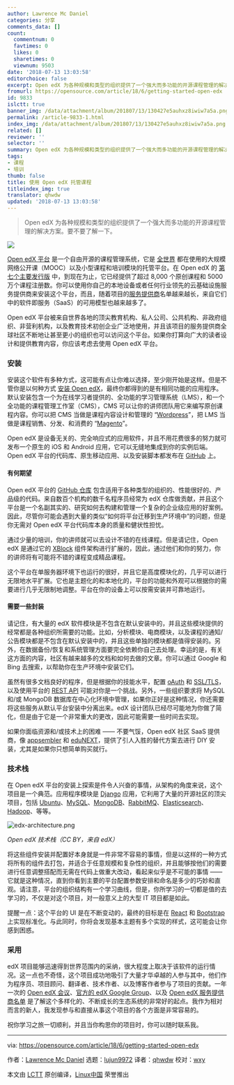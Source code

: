 ```yaml
---
author: Lawrence Mc Daniel
categories: 分享
comments_data: []
count:
  commentnum: 0
  favtimes: 0
  likes: 0
  sharetimes: 0
  viewnum: 9503
date: '2018-07-13 13:03:58'
editorchoice: false
excerpt: Open edX 为各种规模和类型的组织提供了一个强大而多功能的开源课程管理的解决方案。要不要了解一下。
fromurl: https://opensource.com/article/18/6/getting-started-open-edx
id: 9833
islctt: true
banner_img: /data/attachment/album/201807/13/130427e5auhxz8iwiw7a5a.png
permalink: /article-9833-1.html
index_img: /data/attachment/album/201807/13/130427e5auhxz8iwiw7a5a.png.thumb.jpg
related: []
reviewer: ''
selector: ''
summary: Open edX 为各种规模和类型的组织提供了一个强大而多功能的开源课程管理的解决方案。要不要了解一下。
tags:
- 课程
- 培训
thumb: false
title: 使用 Open edX 托管课程
titleindex_img: true
translator: qhwdw
updated: '2018-07-13 13:03:58'
---
```



> 
> Open edX 为各种规模和类型的组织提供了一个强大而多功能的开源课程管理的解决方案。要不要了解一下。
> 
> 
> 


![](/data/attachment/album/201807/13/130427e5auhxz8iwiw7a5a.png)


[Open edX 平台](https://open.edx.org/about-open-edx) 是一个自由开源的课程管理系统，它是 [全世界](https://www.edx.org/schools-partners) 都在使用的大规模网络公开课（MOOC）以及小型课程和培训模块的托管平台。在 Open edX 的 [第七个主要发行版](https://openedx.atlassian.net/wiki/spaces/DOC/pages/11108700/Open+edX+Releases) 中，到现在为止，它已经提供了超过 8,000 个原创课程和 5000 万个课程注册数。你可以使用你自己的本地设备或者任何行业领先的云基础设施服务提供商来安装这个平台，而且，随着项目的[服务提供商](https://openedx.atlassian.net/wiki/spaces/COMM/pages/65667081/Open+edX+Service+Providers)名单越来越长，来自它们中的软件即服务（SaaS）的可用模型也越来越多了。


Open edX 平台被来自世界各地的顶尖教育机构、私人公司、公共机构、非政府组织、非营利机构，以及教育技术初创企业广泛地使用，并且该项目的服务提供商全球社区不断地让甚至更小的组织也可以访问这个平台。如果你打算向广大的读者设计和提供教育内容，你应该考虑去使用 Open edX 平台。


### 安装


安装这个软件有多种方式，这可能有点让你难以选择，至少刚开始是这样。但是不管你是以何种方式 [安装 Open edX](https://openedx.atlassian.net/wiki/spaces/OpenOPS/pages/60227779/Open+edX+Installation+Options)，最终你都得到的是有相同功能的应用程序。默认安装包含一个为在线学习者提供的、全功能的学习管理系统（LMS），和一个全功能的课程管理工作室（CMS），CMS 可以让你的讲师团队用它来编写原创课程内容。你可以把 CMS 当做是课程内容设计和管理的 “[Wordpress](https://wordpress.com/)”，把 LMS 当做是课程销售、分发、和消费的 “[Magento](https://magento.com/)”。


Open edX 是设备无关的、完全响应式的应用软件，并且不用花费很多的努力就可发布一个原生的 iOS 和 Android 应用，它可以无缝地集成到你的实例后端。Open edX 平台的代码库、原生移动应用、以及安装脚本都发布在 [GitHub](https://github.com/edx) 上。


#### 有何期望


Open edX 平台的 [GitHub 仓库](https://github.com/edx/edx-platform) 包含适用于各种类型的组织的、性能很好的、产品级的代码。来自数百个机构的数千名程序员经常为 edX 仓库做贡献，并且这个平台是一个名副其实的、研究如何去构建和管理一个复杂的企业级应用的好案例。因此，尽管你可能会遇到大量的类似“如何将平台迁移到生产环境中”的问题，但是你无需对 Open edX 平台代码库本身的质量和健状性担忧。


通过少量的培训，你的讲师就可以去设计不错的在线课程。但是请记住，Open edX 是通过它的 [XBlock](https://open.edx.org/xblocks) 组件架构进行扩展的，因此，通过他们和你的努力，你的讲师将有可能将不错的课程变成精品课程。


这个平台在单服务器环境下也运行的很好，并且它是高度模块化的，几乎可以进行无限地水平扩展。它也是主题化的和本地化的，平台的功能和外观可以根据你的需要进行几乎无限制地调整。平台在你的设备上可以按需安装并可靠地运行。


#### 需要一些封装


请记住，有大量的 edX 软件模块是不包含在默认安装中的，并且这些模块提供的经常都是各种组织所需要的功能。比如，分析模块、电商模块，以及课程的通知/公告模块都是不包含在默认安装中的，并且这些单独的模块都是值得安装的。另外，在数据备份/恢复和系统管理方面要完全依赖你自己去处理。幸运的是，有关这方面的内容，社区有越来越多的文档和如何去做的文章。你可以通过 Google 和 Bing 去搜索，以帮助你在生产环境中安装它们。


虽然有很多文档良好的程序，但是根据你的技能水平，配置 [oAuth](https://oauth.net/) 和 [SSL/TLS](https://en.wikipedia.org/wiki/Transport_Layer_Security)，以及使用平台的 [REST API](https://en.wikipedia.org/wiki/Representational_state_transfer) 可能对你是一个挑战。另外，一些组织要求将 MySQL 和/或 MongoDB 数据库在中心化环境中管理，如果你正好是这种情况，你还需要将这些服务从默认平台安装中分离出来。edX 设计团队已经尽可能地为你做了简化，但是由于它是一个非常重大的更改，因此可能需要一些时间去实现。


如果你面临资源和/或技术上的困难 —— 不要气馁，Open edX 社区 SaaS 提供商，像 [appsembler](https://www.appsembler.com/) 和 [eduNEXT](https://www.edunext.co/)，提供了引人入胜的替代方案去进行 DIY 安装，尤其是如果你只想简单购买就行。


### 技术栈


在 Open edX 平台的安装上探索是件令人兴奋的事情，从架构的角度来说，这个项目是一个典范。应用程序模块是 [Django](https://www.djangoproject.com/) 应用，它利用了大量的开源社区的顶尖项目，包括 [Ubuntu](https://www.ubuntu.com/)、[MySQL](https://www.mysql.com/)、[MongoDB](https://www.mongodb.com/)、[RabbitMQ](https://www.rabbitmq.com/)、[Elasticsearch](https://www.elastic.co/)、[Hadoop](http://hadoop.apache.org/)、等等。


![edx-architecture.png](/data/attachment/album/201807/13/130517vvpxvakuxltqtvvn.png "edx-architecture.png")


*Open edX 技术栈（CC BY，来自 edX）*


将这些组件安装并配置好本身就是一件非常不容易的事情，但是以这样的一种方式将所有的组件去打包，并适合于任意规模和复杂性的组织，并且能够按他们的需要进行任意调整搭配而无需在代码上做重大改动，看起来似乎是不可能的事情 —— 它就是这种情况，直到你看到主要的平台配置参数安排和命名是多少的巧妙和直观。请注意，平台的组织结构有一个学习曲线，但是，你所学习的一切都是值的去学习的，不仅是对这个项目，对一般意义上的大型 IT 项目都是如此。


提醒一点：这个平台的 UI 是在不断变动的，最终的目标是在 [React](%E2%80%9Chttps://reactjs.org/%E2%80%9C) 和 [Bootstrap](%E2%80%9Chttps://getbootstrap.com/%E2%80%9C) 上实现标准化。与此同时，你将会发现基本主题有多个实现的样式，这可能会让你感到困惑。


### 采用


edX 项目能够迅速得到世界范围内的采纳，很大程度上取决于该软件的运行情况。这一点也不奇怪，这个项目成功地吸引了大量才华卓越的人参与其中，他们作为程序员、项目顾问、翻译者、技术作者、以及博客作者参与了项目的贡献。一年一次的 [Open edX 会议](https://con.openedx.org/)、[官方的 edX Google Group](https://groups.google.com/forum/#!forum/openedx-ops)、以及 [Open edX 服务提供商名单](https://openedx.atlassian.net/wiki/spaces/COMM/pages/65667081/Open+edX+Service+Providers) 是了解这个多样化的、不断成长的生态系统的非常好的起点。我作为相对而言的新人，我发现参与和直接从事这个项目的各个方面是非常容易的。


祝你学习之旅一切顺利，并且当你构思你的项目时，你可以随时联系我。




---


via: <https://opensource.com/article/18/6/getting-started-open-edx>


作者：[Lawrence Mc Daniel](https://opensource.com/users/mcdaniel0073) 选题：[lujun9972](https://github.com/lujun9972) 译者：[qhwdw](https://github.com/qhwdw) 校对：[wxy](https://github.com/wxy)


本文由 [LCTT](https://github.com/LCTT/TranslateProject) 原创编译，[Linux中国](https://linux.cn/) 荣誉推出